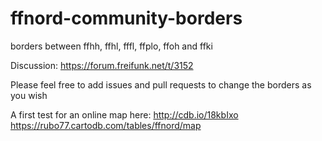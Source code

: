 # ffnord-community-borders
borders between ffhh, ffhl, fffl, ffplo, ffoh and ffki

Discussion: https://forum.freifunk.net/t/3152

Please feel free to add issues and pull requests to change the borders as you wish

A first test for an online map here: http://cdb.io/18kbIxo
https://rubo77.cartodb.com/tables/ffnord/map
